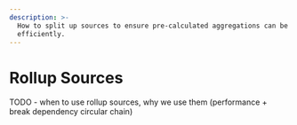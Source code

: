 ```yaml
---
description: >-
  How to split up sources to ensure pre-calculated aggregations can be done
  efficiently.
---
```


# Rollup Sources

TODO - when to use rollup sources, why we use them \(performance + break dependency circular chain\)


